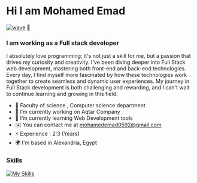 # Hi I am Mohamed Emad
[![wave](https://skillicons.dev/icons?i=github)](https://github.com/) 👋
### I am working as a Full stack developer 
 I absolutely love programming; it's not just a skill for me, but a passion that drives my curiosity and creativity. I've been diving deeper into Full Stack web development, mastering both front-end and back-end technologies. Every day, I find myself more fascinated by how these technologies work together to create seamless and dynamic user experiences. My journey in Full Stack development is both challenging and rewarding, and I can't wait to continue learning and growing in this field.

- :school: Faculty of science , Computer science department 
- 🔭 I’m currently working on Aqtar Company
- 🌱 I’m currently learning Web Development tools
- ✉️  You can contact me at mohamedemad0592@gmail.com
- ⚡ Experience : 2:3 (Years)
- 🌍  I'm based in Alexandria, Egypt 


### Skills

[![My Skills](https://skillicons.dev/icons?i=html,css,javascript,bootstrap,jquery,php,mysql,laravel,graphql,github&perline=5)](https://skillicons.dev)

